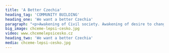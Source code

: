 ```yaml
---
title: 'A Better Czechia'
heading_tag: 'COMMUNITY BUILDING'
heading_one: 'We want a better Czechia'
paragraph: "<p>Awakening of Civil society. Awakening of desire to change things. Awakening of need to contribute and influence things.</p>\r\n<p><a href=\"https://www.chcemelepsicesko.cz\">www.chcemelepsicesko.cz</a></p>\r\n<p>&nbsp;</p>"
big_image: chceme-lepsi-cesko.jpg
video: www.chcemelepsicesko.cz
heading_two: 'We want a better Czechia'
media: chceme-lepsi-cesko.jpg
---
```


